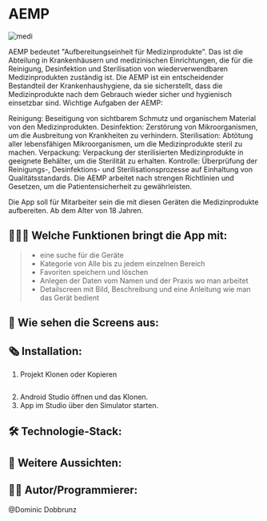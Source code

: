 # AEMP

![medi](https://github.com/user-attachments/assets/20fca56e-3e09-4866-9354-93e5ca89415e)

AEMP bedeutet "Aufbereitungseinheit für Medizinprodukte". Das ist die Abteilung in Krankenhäusern und medizinischen Einrichtungen, die für die Reinigung, Desinfektion und Sterilisation von wiederverwendbaren Medizinprodukten zuständig ist. 
Die AEMP ist ein entscheidender Bestandteil der Krankenhaushygiene, da sie sicherstellt, dass die Medizinprodukte nach dem Gebrauch wieder sicher und hygienisch einsetzbar sind. 
Wichtige Aufgaben der AEMP:

Reinigung: Beseitigung von sichtbarem Schmutz und organischem Material von den Medizinprodukten. 
Desinfektion: Zerstörung von Mikroorganismen, um die Ausbreitung von Krankheiten zu verhindern. 
Sterilisation: Abtötung aller lebensfähigen Mikroorganismen, um die Medizinprodukte steril zu machen. 
Verpackung: Verpackung der sterilisierten Medizinprodukte in geeignete Behälter, um die Sterilität zu erhalten. 
Kontrolle: Überprüfung der Reinigungs-, Desinfektions- und Sterilisationsprozesse auf Einhaltung von Qualitätsstandards. 
Die AEMP arbeitet nach strengen Richtlinien und Gesetzen, um die Patientensicherheit zu gewährleisten. 

Die App soll für Mitarbeiter sein die mit diesen Geräten die Medizinprodukte aufbereiten. Ab dem Alter von 18 Jahren.

## 👨🏻‍💻 Welche Funktionen bringt die App mit: 

> - eine suche für die Geräte
> - Kategorie von Alle bis zu jedem einzelnen Bereich
> - Favoriten speichern und löschen
> - Anlegen der Daten vom Namen und der Praxis wo man arbeitet
> - Detailscreen mit Bild, Beschreibung und eine Anleitung wie man das Gerät bedient

##  📱 Wie sehen die Screens aus:


## 🗞️ Installation:

1. Projekt Klonen oder Kopieren
```sch

```
2. Android Studio öffnen und das Klonen.
3. App im Studio über den Simulator starten.

## 🛠️ Technologie-Stack:

## 👋 Weitere Aussichten:

## ✍🏻 Autor/Programmierer:

@Dominic Dobbrunz
